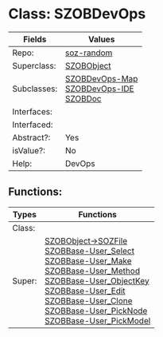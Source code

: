 
# Class:	SZOBDevOps

| Fields | Values |
| --------- | --------- |
| Repo: | [soz-random](/repos/soz-random.html) |
| Superclass: | [SZOBObject](SZOBObject.html) |
| Subclasses: | [SZOBDevOps-Map](SZOBDevOps-Map.html) <br> [SZOBDevOps-IDE](SZOBDevOps-IDE.html) <br> [SZOBDoc](SZOBDoc.html) |
| Interfaces: |  |
| Interfaced: |  |
| Abstract?: | Yes |
| isValue?: | No |
| Help: | DevOps |


## Functions:

| Types | Functions |
| --------- | --------- |
| Class: |  |
| Super: | [SZOBObject->SOZFile](SZOBObject.html) <br> [SZOBBase-User_Select](SZOBBase.html) <br> [SZOBBase-User_Make](SZOBBase.html) <br> [SZOBBase-User_Method](SZOBBase.html) <br> [SZOBBase-User_ObjectKey](SZOBBase.html) <br> [SZOBBase-User_Edit](SZOBBase.html) <br> [SZOBBase-User_Clone](SZOBBase.html) <br> [SZOBBase-User_PickNode](SZOBBase.html) <br> [SZOBBase-User_PickModel](SZOBBase.html) |



